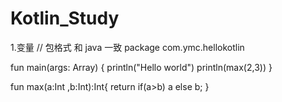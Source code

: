 # Kotlin_Study
1.变量
// 包格式 和 java 一致
package com.ymc.hellokotlin

fun main(args: Array<String>) {
    println("Hello world")
    println(max(2,3))
}

fun max(a:Int ,b:Int):Int{
    return if(a>b) a else b;
}
